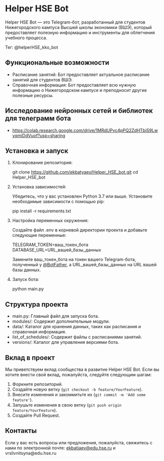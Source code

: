 # Helper HSE Bot 

Helper HSE Bot — это Telegram-бот, разработанный для студентов Нижегородского кампуса Высшей школы экономики (ВШЭ), который предоставляет полезную информацию и инструменты для облегчения учебного процесса.

Тег: @helperHSE_kko_bot

## Функциональные возможности

- Расписание занятий: Бот предоставляет актуальное расписание занятий для студентов ВШЭ.
- Справочная информация: Бот предоставляет всю нужную информацию о Нижегородском кампусе и преподносит другие полезные ресурсы.

## Исследование нейронных сетей и библиотек для телеграмм бота

- https://colab.research.google.com/drive/1MRdUPyc4pPQ2ZdHTbiS9LwyqmiDdVuof?usp=sharing


## Установка и запуск

1. Клонирование репозитория:

   
   git clone https://github.com/ekbatyaev/Helper_HSE_bot.git
   cd Helper_HSE_bot
   

2. Установка зависимостей:

   Убедитесь, что у вас установлен Python 3.7 или выше. Установите необходимые зависимости с помощью pip:

   
   pip install -r requirements.txt
   

3. Настройка переменных окружения:

   Создайте файл .env в корневой директории проекта и добавьте следующие переменные:

   
   TELEGRAM_TOKEN=ваш_токен_бота
   DATABASE_URL=URL_вашей_базы_данных
   

   Замените ваш_токен_бота на токен вашего Telegram-бота, полученный у [@BotFather](https://t.me/BotFather), а URL_вашей_базы_данных на URL вашей базы данных.

4. Запуск бота:

   
   python main.py
   

## Структура проекта

- main.py: Главный файл для запуска бота.
- modules/: Содержит дополнительные модули.
- data/: Каталог для хранения данных, таких как расписания и справочная информация.
- list_of_schedules/: Содержит файлы с расписаниями занятий.
- versions/: Каталог для управления версиями бота.

## Вклад в проект

Мы приветствуем вклад сообщества в развитие Helper HSE Bot. Если вы хотите внести свой вклад, пожалуйста, следуйте следующим шагам:

1. Форкните репозиторий.
2. Создайте новую ветку (`git checkout -b feature/YourFeature`).
3. Внесите изменения и закоммитьте их (`git commit -m 'Add some feature'`).
4. Запушьте изменения в свою ветку (`git push origin feature/YourFeature`).
5. Создайте Pull Request.


## Контакты

Если у вас есть вопросы или предложения, пожалуйста, свяжитесь с нами по электронной почте: [ekbatiaev@edu.hse.ru](mailto\:ekbatiaev@edu.hse.ru) и vrslivnitsyna\@edu.hse.ru

